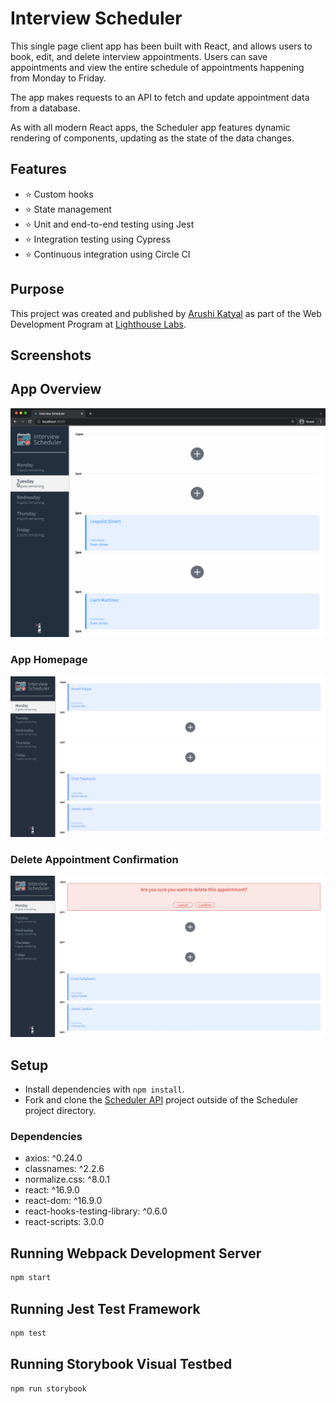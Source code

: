 # Interview Scheduler

This single page client app has been built with React, and allows users to book, edit, and delete interview appointments. Users can save appointments and view the entire schedule of appointments happening from Monday to Friday.

The app makes requests to an API to fetch and update appointment data from a database.

As with all modern React apps, the Scheduler app features dynamic rendering of components, updating as the state of the data changes.

## Features
- ⭐ Custom hooks
- ⭐ State management
- ⭐ Unit and end-to-end testing using Jest
- ⭐ Integration testing using Cypress
- ⭐ Continuous integration using Circle CI

## Purpose
This project was created and published by [Arushi Katyal](https://github.com/katy-arushi) as part of the Web Development Program at [Lighthouse Labs](https://www.lighthouselabs.ca/).

## Screenshots
## App Overview
!["scheduler overview gif"](https://github.com/katy-arushi/scheduler/blob/master/public/images/screenshots/scheduler_gif.gif?raw=true)

### App Homepage
!["scheduler homepage"](https://github.com/katy-arushi/scheduler/blob/master/public/images/screenshots/homepage.png?raw=true)
### Delete Appointment Confirmation
!["scheduler delete appointment"](https://github.com/katy-arushi/scheduler/blob/master/public/images/screenshots/delete_apt.png?raw=true)

## Setup

- Install dependencies with `npm install`.
- Fork and clone the [Scheduler API](https://github.com/lighthouse-labs/scheduler-api) project outside of the Scheduler project directory.

### Dependencies
- axios: ^0.24.0
- classnames: ^2.2.6
- normalize.css: ^8.0.1
- react: ^16.9.0
- react-dom: ^16.9.0
- react-hooks-testing-library: ^0.6.0
- react-scripts: 3.0.0

## Running Webpack Development Server

```sh
npm start
```
## Running Jest Test Framework

```sh
npm test
```
## Running Storybook Visual Testbed

```sh
npm run storybook
```
